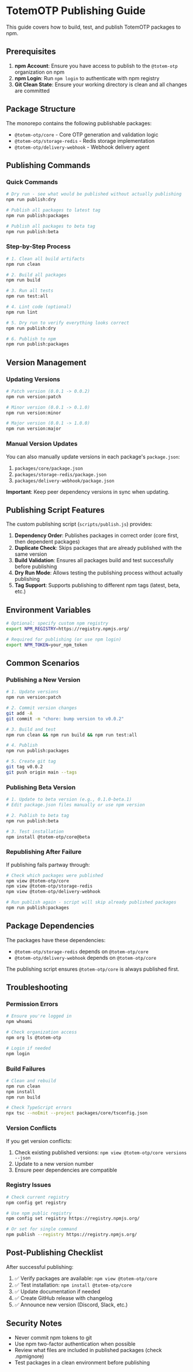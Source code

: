 # TotemOTP Publishing Guide

This guide covers how to build, test, and publish TotemOTP packages to npm.

## Prerequisites

1. **npm Account**: Ensure you have access to publish to the `@totem-otp` organization on npm
2. **npm Login**: Run `npm login` to authenticate with npm registry
3. **Git Clean State**: Ensure your working directory is clean and all changes are committed

## Package Structure

The monorepo contains the following publishable packages:

- `@totem-otp/core` - Core OTP generation and validation logic
- `@totem-otp/storage-redis` - Redis storage implementation
- `@totem-otp/delivery-webhook` - Webhook delivery agent

## Publishing Commands

### Quick Commands

```bash
# Dry run - see what would be published without actually publishing
npm run publish:dry

# Publish all packages to latest tag
npm run publish:packages

# Publish all packages to beta tag
npm run publish:beta
```

### Step-by-Step Process

```bash
# 1. Clean all build artifacts
npm run clean

# 2. Build all packages
npm run build

# 3. Run all tests
npm run test:all

# 4. Lint code (optional)
npm run lint

# 5. Dry run to verify everything looks correct
npm run publish:dry

# 6. Publish to npm
npm run publish:packages
```

## Version Management

### Updating Versions

```bash
# Patch version (0.0.1 -> 0.0.2)
npm run version:patch

# Minor version (0.0.1 -> 0.1.0)
npm run version:minor

# Major version (0.0.1 -> 1.0.0)
npm run version:major
```

### Manual Version Updates

You can also manually update versions in each package's `package.json`:

1. `packages/core/package.json`
2. `packages/storage-redis/package.json`
3. `packages/delivery-webhook/package.json`

**Important**: Keep peer dependency versions in sync when updating.

## Publishing Script Features

The custom publishing script (`scripts/publish.js`) provides:

1. **Dependency Order**: Publishes packages in correct order (core first, then dependent packages)
2. **Duplicate Check**: Skips packages that are already published with the same version
3. **Build Validation**: Ensures all packages build and test successfully before publishing
4. **Dry Run Mode**: Allows testing the publishing process without actually publishing
5. **Tag Support**: Supports publishing to different npm tags (latest, beta, etc.)

## Environment Variables

```bash
# Optional: specify custom npm registry
export NPM_REGISTRY=https://registry.npmjs.org/

# Required for publishing (or use npm login)
export NPM_TOKEN=your_npm_token
```

## Common Scenarios

### Publishing a New Version

```bash
# 1. Update versions
npm run version:patch

# 2. Commit version changes
git add -A
git commit -m "chore: bump version to v0.0.2"

# 3. Build and test
npm run clean && npm run build && npm run test:all

# 4. Publish
npm run publish:packages

# 5. Create git tag
git tag v0.0.2
git push origin main --tags
```

### Publishing Beta Version

```bash
# 1. Update to beta version (e.g., 0.1.0-beta.1)
# Edit package.json files manually or use npm version

# 2. Publish to beta tag
npm run publish:beta

# 3. Test installation
npm install @totem-otp/core@beta
```

### Republishing After Failure

If publishing fails partway through:

```bash
# Check which packages were published
npm view @totem-otp/core
npm view @totem-otp/storage-redis  
npm view @totem-otp/delivery-webhook

# Run publish again - script will skip already published packages
npm run publish:packages
```

## Package Dependencies

The packages have these dependencies:

- `@totem-otp/storage-redis` depends on `@totem-otp/core`
- `@totem-otp/delivery-webhook` depends on `@totem-otp/core`

The publishing script ensures `@totem-otp/core` is always published first.

## Troubleshooting

### Permission Errors

```bash
# Ensure you're logged in
npm whoami

# Check organization access
npm org ls @totem-otp

# Login if needed
npm login
```

### Build Failures

```bash
# Clean and rebuild
npm run clean
npm install
npm run build

# Check TypeScript errors
npx tsc --noEmit --project packages/core/tsconfig.json
```

### Version Conflicts

If you get version conflicts:

1. Check existing published versions: `npm view @totem-otp/core versions --json`
2. Update to a new version number
3. Ensure peer dependencies are compatible

### Registry Issues

```bash
# Check current registry
npm config get registry

# Use npm public registry
npm config set registry https://registry.npmjs.org/

# Or set for single command
npm publish --registry https://registry.npmjs.org/
```

## Post-Publishing Checklist

After successful publishing:

1. ✅ Verify packages are available: `npm view @totem-otp/core`
2. ✅ Test installation: `npm install @totem-otp/core`
3. ✅ Update documentation if needed
4. ✅ Create GitHub release with changelog
5. ✅ Announce new version (Discord, Slack, etc.)

## Security Notes

- Never commit npm tokens to git
- Use npm two-factor authentication when possible
- Review what files are included in published packages (check .npmignore)
- Test packages in a clean environment before publishing